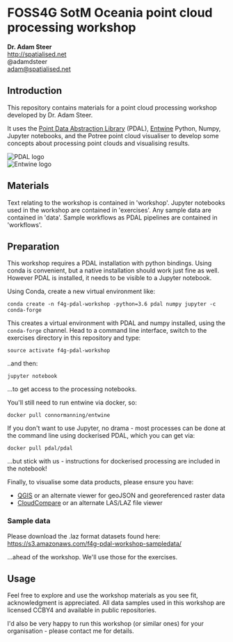 # FOSS4G SotM Oceania point cloud processing workshop

**Dr. Adam Steer**  
http://spatialised.net  
@adamdsteer  
adam@spatialised.net

## Introduction

This repository contains materials for a point cloud processing workshop developed by Dr. Adam Steer.

It uses the [Point Data Abstraction Library](http://pdal.io) (PDAL), [Entwine](http://entwine.io) Python, Numpy, Jupyter notebooks, and the Potree point cloud visualiser to develop some concepts about processing point clouds and visualising results.

![PDAL logo](https://pdal.io/_images/pdal_logo.png)  
![Entwine logo](https://entwine.io/_images/entwine_logo_2-color-small.png)

## Materials

Text relating to the workshop is contained in 'workshop'. Jupyter notebooks used in the workshop are contained in 'exercises'. Any sample data are contained in 'data'. Sample workflows as PDAL pipelines are contained in 'workflows'.

## Preparation

This workshop requires a PDAL installation with python bindings. Using conda is convenient, but a native installation should work just fine as well. However PDAL is installed, it needs to be visible to a Jupyter notebook.

Using Conda, create a new virtual environment like:

`conda create -n f4g-pdal-workshop -python=3.6 pdal numpy jupyter -c conda-forge`

This creates a virtual environment with PDAL and numpy installed, using the `conda-forge` channel. Head to a command line interface, switch to the exercises directory in this repository and type:

`source activate f4g-pdal-workshop`

..and then:

`jupyter notebook`

...to get access to the processing notebooks.

You'll still need to run entwine via docker, so:

`docker pull connormanning/entwine`

If you don't want to use Jupyter, no drama - most processes can be done at the command line using dockerised PDAL, which you can get via:

`docker pull pdal/pdal`

...but stick with us - instructions for dockerised processing are included in the notebook!

Finally, to visualise some data products, please ensure you have:
- [QGIS](http://qgis.org) or an alternate viewer for geoJSON and georeferenced raster data
- [CloudCompare](https://www.danielgm.net/cc/) or an alternate LAS/LAZ file viewer

### Sample data

Please download the .laz format datasets found here: https://s3.amazonaws.com/f4g-pdal-workshop-sampledata/

...ahead of the workshop. We'll use those for the exercises.

## Usage

Feel free to explore and use the workshop materials as you see fit, acknowledgment is appreciated. All data samples used in this workshop are licensed CCBY4 and available in public repositories.

I'd also be very happy to run this workshop (or similar ones) for your organisation - please contact me for details.
